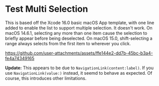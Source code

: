 # Test Multi Selection

This is based off the Xcode 16.0 basic macOS App template, with one line
added to enable the list to support multiple selection. It doesn't work.
On macOS 14.6.1, selecting any more than one item cause the selection to
briefly appear before being deselected. On macOS 15.0, shift-selecting
a range always selects from the first item to wherever you click.

https://github.com/user-attachments/assets/ffe144e2-dd7b-45bc-b3a4-fe4a74349165

**Update:** This appears to be due to `NavigationLink(content:label)`. If you use `NavigationLink(value:)`
instead, it seemd to behave as expected. Of course, this introduces other limitations.
